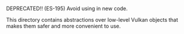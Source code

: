 DEPRECATED!! (ES-195) Avoid using in new code.

This directory contains abstractions over low-level Vulkan objects that makes
them safer and more convenient to use.
